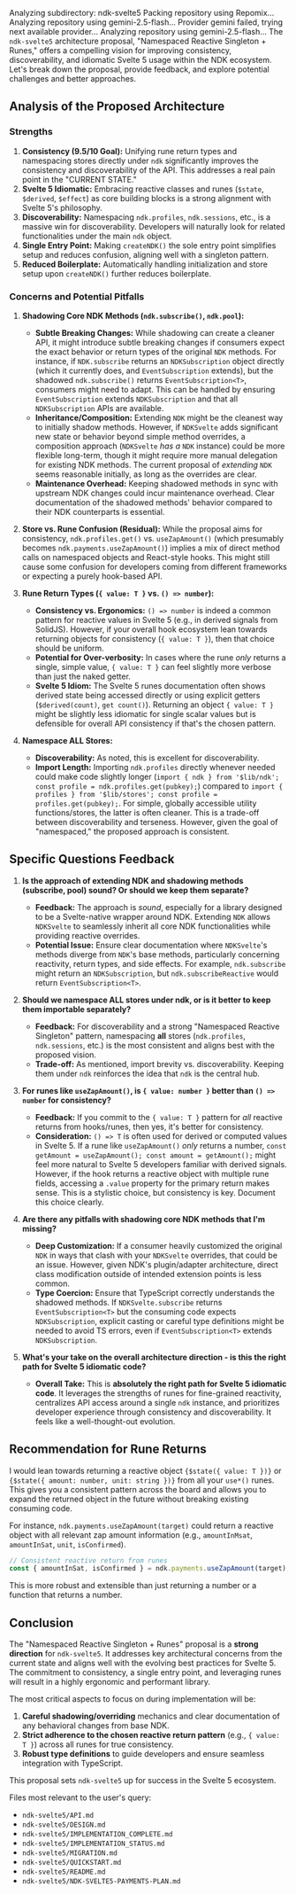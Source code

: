 Analyzing subdirectory: ndk-svelte5
Packing repository using Repomix...
Analyzing repository using gemini-2.5-flash...
Provider gemini failed, trying next available provider...
Analyzing repository using gemini-2.5-flash...
The `ndk-svelte5` architecture proposal, "Namespaced Reactive Singleton + Runes," offers a compelling vision for improving consistency, discoverability, and idiomatic Svelte 5 usage within the NDK ecosystem. Let's break down the proposal, provide feedback, and explore potential challenges and better approaches.

## Analysis of the Proposed Architecture

### Strengths

1.  **Consistency (9.5/10 Goal):** Unifying rune return types and namespacing stores directly under `ndk` significantly improves the consistency and discoverability of the API. This addresses a real pain point in the "CURRENT STATE."
2.  **Svelte 5 Idiomatic:** Embracing reactive classes and runes (`$state`, `$derived`, `$effect`) as core building blocks is a strong alignment with Svelte 5's philosophy.
3.  **Discoverability:** Namespacing `ndk.profiles`, `ndk.sessions`, etc., is a massive win for discoverability. Developers will naturally look for related functionalities under the main `ndk` object.
4.  **Single Entry Point:** Making `createNDK()` the sole entry point simplifies setup and reduces confusion, aligning well with a singleton pattern.
5.  **Reduced Boilerplate:** Automatically handling initialization and store setup upon `createNDK()` further reduces boilerplate.

### Concerns and Potential Pitfalls

1.  **Shadowing Core NDK Methods (`ndk.subscribe()`, `ndk.pool`):**
    *   **Subtle Breaking Changes:** While shadowing can create a cleaner API, it might introduce subtle breaking changes if consumers expect the exact behavior or return types of the original `NDK` methods. For instance, if `NDK.subscribe` returns an `NDKSubscription` object directly (which it currently does, and `EventSubscription` extends), but the shadowed `ndk.subscribe()` returns `EventSubscription<T>`, consumers might need to adapt. This can be handled by ensuring `EventSubscription` extends `NDKSubscription` and that all `NDKSubscription` APIs are available.
    *   **Inheritance/Composition:** Extending `NDK` might be the cleanest way to initially shadow methods. However, if `NDKSvelte` adds significant new state or behavior beyond simple method overrides, a composition approach (`NDKSvelte` *has a* `NDK` instance) could be more flexible long-term, though it might require more manual delegation for existing NDK methods. The current proposal of *extending* `NDK` seems reasonable initially, as long as the overrides are clear.
    *   **Maintenance Overhead:** Keeping shadowed methods in sync with upstream NDK changes could incur maintenance overhead. Clear documentation of the shadowed methods' behavior compared to their NDK counterparts is essential.

2.  **Store vs. Rune Confusion (Residual):** While the proposal aims for consistency, `ndk.profiles.get()` vs. `useZapAmount()` (which presumably becomes `ndk.payments.useZapAmount()`) implies a mix of direct method calls on namespaced objects and React-style hooks. This might still cause some confusion for developers coming from different frameworks or expecting a purely hook-based API.

3.  **Rune Return Types (`{ value: T }` vs. `() => number`):**
    *   **Consistency vs. Ergonomics:** `() => number` is indeed a common pattern for reactive values in Svelte 5 (e.g., in derived signals from SolidJS). However, if your overall hook ecosystem lean towards returning objects for consistency (`{ value: T }`), then that choice should be uniform.
    *   **Potential for Over-verbosity:** In cases where the rune *only* returns a single, simple value, `{ value: T }` can feel slightly more verbose than just the naked getter.
    *   **Svelte 5 Idiom:** The Svelte 5 runes documentation often shows derived state being accessed directly or using explicit getters (`$derived(count)`, `get count()`). Returning an object `{ value: T }` might be slightly less idiomatic for single scalar values but is defensible for overall API consistency if that's the chosen pattern.

4.  **Namespace ALL Stores:**
    *   **Discoverability:** As noted, this is excellent for discoverability.
    *   **Import Length:** Importing `ndk.profiles` directly whenever needed could make code slightly longer (`import { ndk } from '$lib/ndk'; const profile = ndk.profiles.get(pubkey);`) compared to `import { profiles } from '$lib/stores'; const profile = profiles.get(pubkey);`. For simple, globally accessible utility functions/stores, the latter is often cleaner. This is a trade-off between discoverability and terseness. However, given the goal of "namespaced," the proposed approach is consistent.

## Specific Questions Feedback

1.  **Is the approach of extending NDK and shadowing methods (subscribe, pool) sound? Or should we keep them separate?**
    *   **Feedback:** The approach is *sound*, especially for a library designed to be a Svelte-native wrapper around NDK. Extending `NDK` allows `NDKSvelte` to seamlessly inherit all core NDK functionalities while providing reactive overrides.
    *   **Potential Issue:** Ensure clear documentation where `NDKSvelte`'s methods diverge from `NDK`'s base methods, particularly concerning reactivity, return types, and side effects. For example, `ndk.subscribe` might return an `NDKSubscription`, but `ndk.subscribeReactive` would return `EventSubscription<T>`.

2.  **Should we namespace ALL stores under ndk, or is it better to keep them importable separately?**
    *   **Feedback:** For discoverability and a strong "Namespaced Reactive Singleton" pattern, namespacing **all** stores (`ndk.profiles`, `ndk.sessions`, etc.) is the most consistent and aligns best with the proposed vision.
    *   **Trade-off:** As mentioned, import brevity vs. discoverability. Keeping them under `ndk` reinforces the idea that `ndk` is the central hub.

3.  **For runes like `useZapAmount()`, is `{ value: number }` better than `() => number` for consistency?**
    *   **Feedback:** If you commit to the `{ value: T }` pattern for *all* reactive returns from hooks/runes, then yes, it's better for consistency.
    *   **Consideration:** `() => T` is often used for derived or computed values in Svelte 5. If a rune like `useZapAmount()` *only* returns a number, `const getAmount = useZapAmount(); const amount = getAmount();` might feel more natural to Svelte 5 developers familiar with derived signals. However, if the hook returns a reactive object with multiple rune fields, accessing a `.value` property for the primary return makes sense. This is a stylistic choice, but consistency is key. Document this choice clearly.

4.  **Are there any pitfalls with shadowing core NDK methods that I'm missing?**
    *   **Deep Customization:** If a consumer heavily customized the original `NDK` in ways that clash with your `NDKSvelte` overrides, that could be an issue. However, given NDK's plugin/adapter architecture, direct class modification outside of intended extension points is less common.
    *   **Type Coercion:** Ensure that TypeScript correctly understands the shadowed methods. If `NDKSvelte.subscribe` returns `EventSubscription<T>` but the consuming code expects `NDKSubscription`, explicit casting or careful type definitions might be needed to avoid TS errors, even if `EventSubscription<T>` extends `NDKSubscription`.

5.  **What's your take on the overall architecture direction - is this the right path for Svelte 5 idiomatic code?**
    *   **Overall Take:** This is **absolutely the right path for Svelte 5 idiomatic code**. It leverages the strengths of runes for fine-grained reactivity, centralizes API access around a single `ndk` instance, and prioritizes developer experience through consistency and discoverability. It feels like a well-thought-out evolution.

## Recommendation for Rune Returns

I would lean towards returning a reactive object `{$state({ value: T })}` or `{$state({ amount: number, unit: string })}` from all your `use*()` runes. This gives you a consistent pattern across the board and allows you to expand the returned object in the future without breaking existing consuming code.

For instance, `ndk.payments.useZapAmount(target)` could return a reactive object with all relevant zap amount information (e.g., `amountInMsat`, `amountInSat`, `unit`, `isConfirmed`).

```typescript
// Consistent reactive return from runes
const { amountInSat, isConfirmed } = ndk.payments.useZapAmount(target);
```

This is more robust and extensible than just returning a number or a function that returns a number.

## Conclusion

The "Namespaced Reactive Singleton + Runes" proposal is a **strong direction** for `ndk-svelte5`. It addresses key architectural concerns from the current state and aligns well with the evolving best practices for Svelte 5. The commitment to consistency, a single entry point, and leveraging runes will result in a highly ergonomic and performant library.

The most critical aspects to focus on during implementation will be:
1.  **Careful shadowing/overriding** mechanics and clear documentation of any behavioral changes from base NDK.
2.  **Strict adherence to the chosen reactive return pattern** (e.g., `{ value: T }`) across all runes for true consistency.
3.  **Robust type definitions** to guide developers and ensure seamless integration with TypeScript.

This proposal sets `ndk-svelte5` up for success in the Svelte 5 ecosystem.

Files most relevant to the user's query:
- `ndk-svelte5/API.md`
- `ndk-svelte5/DESIGN.md`
- `ndk-svelte5/IMPLEMENTATION_COMPLETE.md`
- `ndk-svelte5/IMPLEMENTATION_STATUS.md`
- `ndk-svelte5/MIGRATION.md`
- `ndk-svelte5/QUICKSTART.md`
- `ndk-svelte5/README.md`
- `ndk-svelte5/NDK-SVELTE5-PAYMENTS-PLAN.md`